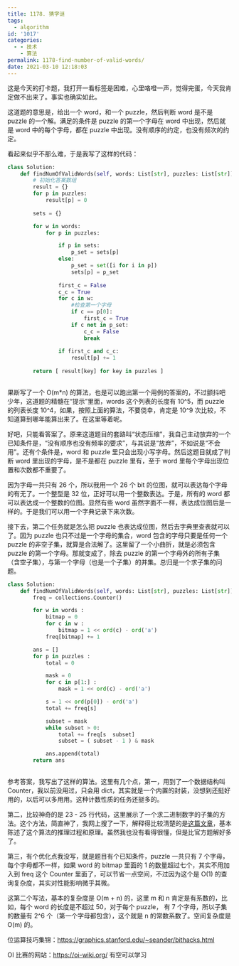 ```yaml
---
title: 1178. 猜字谜
tags:
  - algorithm
id: '1017'
categories:
  - - 技术
    - 算法
permalink: 1178-find-number-of-valid-words/
date: 2021-03-10 12:18:03
---
```


这是今天的打卡题，我打开一看标签是困难，心里咯噔一声，觉得完蛋，今天我肯定做不出来了。事实也确实如此。

这道题的意思是，给出一个 word，和一个 puzzle，然后判断 word 是不是 puzzle 的一个解。满足的条件是 puzzle 的第一个字母在 word 中出现，然后就是 word 中的每个字母，都在 puzzle 中出现。没有顺序的约定，也没有频次的约定。

看起来似乎不那么难，于是我写了这样的代码：

```python
class Solution:
    def findNumOfValidWords(self, words: List[str], puzzles: List[str]) -> List[int]:
        # 初始化答案数组
        result = {}
        for p in puzzles:
            result[p] = 0
        
        sets = {}

        for w in words:
            for p in puzzles:

                if p in sets:
                    p_set = sets[p]
                else:
                    p_set = set([i for i in p])
                    sets[p] = p_set
                
                first_c = False
                c_c = True
                for c in w:
                    #检查第一个字母
                    if c == p[0]:
                        first_c = True
                    if c not in p_set:
                        c_c = False
                        break
                
                if first_c and c_c:
                    result[p] += 1
        
        return [ result[key] for key in puzzles ]
                    

```

果断写了一个 O(m*n) 的算法，也是可以跑出第一个用例的答案的，不过颤抖吧少年，这道题的精髓在“提示”里面，words 这个列表的长度有 10^5，而 puzzle 的列表长度 10^4，如果，按照上面的算法，不要侥幸，肯定是 10^9 次比较，不知道算到哪年能算出来了。在这里等着呢。

好吧，只能看答案了。原来这道题目的套路叫“状态压缩”，我自己主动放弃的一个已知条件是，“没有顺序也没有频率的要求”，与其说是“放弃”，不如说是“不会用”。还有个条件是，word 和 puzzle 里只会出现小写字母。然后这题目就成了判断 word 里出现的字母，是不是都在 puzzle 里有，至于 word 里每个字母出现位置和次数都不重要了。

因为字母一共只有 26 个，所以我用一个 26 个 bit 的位图，就可以表达每个字母的有无了。一个整型是 32 位，正好可以用一个整数表达。于是，所有的 word 都可以表达成一个整数的位图。显然有些 word 虽然字面不一样，表达成位图后是一样的。于是我们可以用一个字典记录下来次数。

接下去，第二个任务就是怎么把 puzzle 也表达成位图，然后去字典里查表就可以了。因为 puzzle 也只不过是一个字母的集合，word 包含的字母只要是任何一个 puzzle 的非空子集，就算是合法解了。这里留了一个小曲折，就是必须包含 puzzle 的第一个字母。那就变成了，除去 puzzle 的第一个字母外的所有子集（含空子集），与第一个字母（也是一个子集）的并集。总归是一个求子集的问题。

```python
class Solution:
    def findNumOfValidWords(self, words: List[str], puzzles: List[str]) -> List[int]:
        freq = collections.Counter()

        for w in words :
            bitmap = 0
            for c in w :
                bitmap = 1 << ord(c) - ord('a')
            freq[bitmap] += 1

        ans = []
        for p in puzzles :
            total = 0

            mask = 0
            for c in p[1:] :
                mask = 1 << ord(c) - ord('a')

            s = 1 << ord(p[0]) - ord('a')
            total += freq[s]

            subset = mask
            while subset > 0:
                total += freq[s  subset]
                subset = ( subset - 1 ) & mask

            ans.append(total)
        return ans
                    

```

参考答案，我写出了这样的算法。这里有几个点，第一，用到了一个数据结构叫 Counter，我以前没用过，只会用 dict，其实就是一个内置的封装，没想到还挺好用的，以后可以多用用。这种计数性质的任务还挺多的。

第二，比较神奇的是 23 - 25 行代码，这里展示了一个求二进制数字的子集的方法。这个方法，简直神了，我网上搜了一下，解释得比较清楚的是[这篇文章](https://blog.csdn.net/kdazhe/article/details/113728021)，基本陈述了这个算法的推理过程和原理。虽然我也没有看得很懂，但是比官方题解好多了。

第三，有个优化点我没写，就是题目有个已知条件，puzzle 一共只有 7 个字母，每个字母都不一样，如果 word 的 bitmap 里面的 1 的数量超过七个，其实不用加入到 freq 这个 Counter 里面了，可以节省一点空间，不过因为这个是 O(1) 的查询复杂度，其实对性能影响微乎其微。

这第二个写法，基本的复杂度是 O(m + n) 的，这里 m 和 n 肯定是有系数的，比如，每个 word 的长度是不超过 50，对于每个 puzzle， 有 7 个字母，所以子集的数量有 2^6 个（第一个字母都包含），这个就是 n 的常数系数了。空间复杂度是 O(m) 的。

位运算技巧集锦：https://graphics.stanford.edu/~seander/bithacks.html

OI 比赛的网站：https://oi-wiki.org/ 有空可以学习